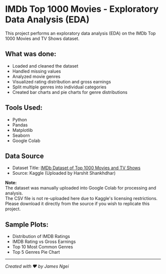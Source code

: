 # IMDb Top 1000 Movies - Exploratory Data Analysis (EDA)

This project performs an exploratory data analysis (EDA) on the IMDb Top 1000 Movies and TV Shows dataset.

## What was done:
- Loaded and cleaned the dataset
- Handled missing values
- Analyzed movie genres
- Visualized rating distribution and gross earnings
- Split multiple genres into individual categories
- Created bar charts and pie charts for genre distributions

## Tools Used:
- Python
- Pandas
- Matplotlib
- Seaborn
- Google Colab

## Data Source
- Dataset Title: [IMDb Dataset of Top 1000 Movies and TV Shows](https://www.kaggle.com/datasets/harshitshankhdhar/imdb-dataset-of-top-1000-movies-and-tv-shows?resource=download)
- Source: Kaggle (Uploaded by Harshit Shankhdhar)

**Note:**  
The dataset was manually uploaded into Google Colab for processing and analysis.  
The CSV file is not re-uploaded here due to Kaggle's licensing restrictions.  
Please download it directly from the source if you wish to replicate this project.

## Sample Plots:
- Distribution of IMDB Ratings
- IMDB Rating vs Gross Earnings
- Top 10 Most Common Genres
- Top 5 Genres Pie Chart

---

*Created with ❤️ by James Ngei*
